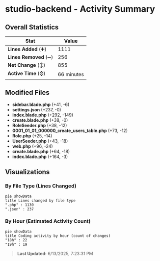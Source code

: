 # studio-backend - Activity Summary 

## Overall Statistics

| Stat                   | Value                                                             |
| ---------------------- | ----------------------------------------------------------------- |
| **Lines Added** (➕)   | 1111                                          |
| **Lines Removed** (➖) | 256                                        |
| **Net Change** (↕)    | 855                |
| **Active Time** (⌚)   | 66 minutes |


## Modified Files
- **sidebar.blade.php** (+41, -6)
- **settings.json** (+237, -0)
- **index.blade.php** (+292, -149)
- **create.blade.php** (+38, -0)
- **RoleSeeder.php** (+38, -12)
- **0001_01_01_000000_create_users_table.php** (+73, -12)
- **Role.php** (+25, -14)
- **UserSeeder.php** (+43, -18)
- **web.php** (+96, -24)
- **create.blade.php** (+64, -18)
- **index.blade.php** (+164, -3)

## Visualizations

### By File Type (Lines Changed)

```mermaid
pie showData
title Lines changed by file type
".php" : 1130
".json" : 237
```

### By Hour (Estimated Activity Count)

```mermaid
pie showData
title Coding activity by hour (count of changes)
"18h" : 22
"19h" : 19
```


> **Last Updated:** 6/13/2025, 7:23:31 PM